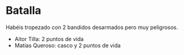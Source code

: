 # Batalla
Habéis tropezado con 2 bandidos desarmados pero muy peligrosos.
- Aitor Tilla: 2 puntos de vida
- Matías Queroso: casco y 2 puntos de vida
